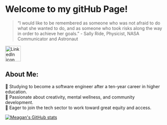 # Welcome to my gitHub Page!
> “I would like to be remembered as someone who was not afraid to do what she wanted to do, and as someone who took risks along the way in order to achieve her goals.” - Sally Ride, Physicist, NASA Communicator and Astronaut
> 

<a href="https://www.linkedin.com/in/meaganhsmith/"><img src="https://lh3.googleusercontent.com/bohRXNid1ox_tofeglePNgzL7-hnYTDvVvuaLLXHxGxFqFg97iyAlesmRaBBYcn7EBKLY7OVzSM2rr7vhYwjK7zz9pj1EHokEt-t8AJFL5ZW0aQMdDI5QvSdXSyH1H-qbFd6vQ-x8A=w2400" alt="LinkedIn icon" height="50" /></a>

## About Me:
:diamond_shape_with_a_dot_inside:	Studying to become a software engineer after a ten-year career in higher education. 
<br>
:diamond_shape_with_a_dot_inside:	Passionate about creativity, mental wellness, and community development. 
<br>
:diamond_shape_with_a_dot_inside:	Eager to join the tech sector to work toward great equity and access.

[![Meagan's GitHub stats](https://github-readme-stats.vercel.app/api?username=meagan13)](https://github.com/anuraghazra/github-readme-stats)

<br>
